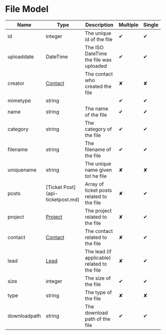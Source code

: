 # File Model

| Name          | Type                              | Description                                   | Multiple | Single |
|---------------|-----------------------------------|-----------------------------------------------|----------|--------|
| id            | integer                           | The unique id of the file                     |    ✔     |   ✔    |
| uploaddate    | DateTime                          | The ISO DateTime the file was uploaded        |    ✔     |   ✔    |
| creator       | [Contact](api-contact.md)         | The contact who created the file              |    ✘     |   ✘    |
| mimetype      | string                            |                                               |    ✔     |   ✔    |
| name          | string                            | The name of the file                          |    ✔     |   ✔    |
| category      | string                            | The category of the file                      |    ✔     |   ✔    |
| filename      | string                            | The filename of the file                      |    ✔     |   ✔    |
| uniquename    | string                            | The unique name given tot he file             |    ✘     |   ✘    |
| posts         | [Ticket Post] (api-ticketpost.md) | Array of ticket posts related to the file     |    ✘     |   ✔    |
| project       | [Project](api-project.md)         | The project related to the file               |    ✘     |   ✔    |
| contact       | [Contact](api-contact.md)         | The contact related to the file               |    ✘     |   ✔    |
| lead          | [Lead](api-lead.md)               | The lead (if applicable) related to the file  |    ✘     |   ✔    |
| size          | integer                           | The size of the file                          |    ✔     |   ✔    |
| type          | string                            | The type of the file                          |    ✘     |   ✘    |
| downloadpath  | string                            | The download path of the file                 |    ✔     |   ✔    |
